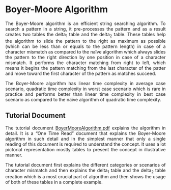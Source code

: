 # Boyer-Moore Algorithm

<p align="justify">The Boyer-Moore algorithm is an efficient string searching algorithm. To search a pattern 
in a string, it pre-processes the pattern and as a result creates two tables the delta<sub>1</sub> table 
and the delta<sub>2</sub> table. These tables help the algorithm to slide the pattern to the right as 
maximum as possible (which can be less than or equals to the pattern length) in case of 
a character mismatch as compared to the naïve algorithm which always slides the pattern to the 
right direction by one position in case of a character mismatch. It performs 
the character matching from right to left, which means it begins the pattern matching 
from the last character of the patter and move toward the first character of the pattern as matches succeed.</p>

<p align="justify">The Boyer-Moore algorithm has linear time complexity in average case scenario, quadratic time complexity in worst 
case scenario which is rare in practice and performs better than linear time complexity 
in best case scenario as compared to the naïve algorithm of quadratic time complexity.</p>

## Tutorial Document

<p align="justify">The tutorial document <a href="https://github.com/vikasawadhiya/Boyer-Moore-Algorithm/blob/main/BoyerMooreAlgorithm.pdf">BoyerMooreAlgorithm.pdf</a>
explains the algorithm in detail. It is a “One Time Read” document that explains the 
Boyer-Moore algorithm in such detail and in the simplest manner that only a single 
reading of this document is required to understand the concept. It uses a lot pictorial 
representation mostly tables to present the concept in illustrative manner.</p>

<p align="justify">The tutorial document first explains the different categories or scenarios of character 
mismatch and then explains the delta<sub>1</sub> table and the delta<sub>2</sub> table creation which is 
a most crucial part of algorithm and then shows the usage of both of these tables in a complete example.</p>

